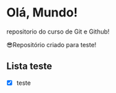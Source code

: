 # Olá, Mundo!
 repositorio do curso de Git e Github!
 
 😎Repositório criado para teste!
 
 ## Lista teste
 - [x] teste
